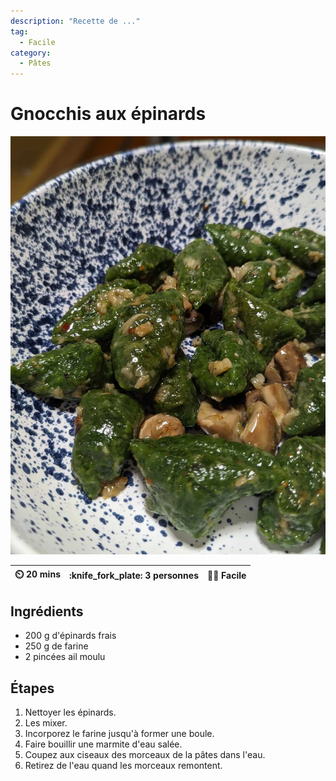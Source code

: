 ```yaml
---
description: "Recette de ..."
tag:
  - Facile
category:
  - Pâtes
---
```


# Gnocchis aux épinards

![](/static/pici-pastas.webp)

| :timer_clock: 20 mins | :knife_fork_plate: 3 personnes | :cook: Facile |
| :-------------------: | :----------------------------: | :-----------: |

## Ingrédients

- 200 g d'épinards frais
- 250 g de farine
- 2 pincées ail moulu

## Étapes

1. Nettoyer les épinards.
1. Les mixer.
1. Incorporez le farine jusqu'à former une boule.
1. Faire bouillir une marmite d'eau salée.
1. Coupez aux ciseaux des morceaux de la pâtes dans l'eau.
1. Retirez de l'eau quand les morceaux remontent.
